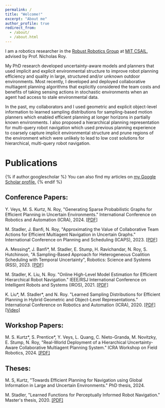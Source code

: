 ```yaml
---
permalink: /
title: "Welcome!"
excerpt: "About me"
author_profile: true
redirect_from: 
  - /about/
  - /about.html
---
```


I am a robotics researcher in the [Robust Robotics Group](https://groups.csail.mit.edu/rrg/) at [MIT CSAIL](https://www.csail.mit.edu/), advised by Prof. Nicholas Roy.

My PhD research developed uncertainty-aware models and planners that used implicit and explicit environmental structure to improve robot planning efficiency and quality in large, structured and/or unknown outdoor environments. Most recently, I developed and deployed collaborative multiagent planning algorithms that explicitly considered the team costs and benefits of taking sensing actions in stochastic environments when an agent had access to stale environmental data.

In the past, my collaborators and I used geometric and explicit object-level information to learned sampling distributions for sampling-based motion planners which enabled efficient planning at longer horizons in partially known environments. I also proposed a hierarchical planning representation for multi-query robot navigation which used previous planning experience to coarsely capture implicit environmental structure and prune regions of the environment which were unlikely to lead to low cost solutions for hierarchical, multi-query robot navigation.

Publications
======
{% if author.googlescholar %}
  You can also find my articles on <u><a href="{{author.googlescholar}}">my Google Scholar profile</a>.</u>
{% endif %}

Conference Papers:
------
Y. Veys, M. S. Kurtz, N. Roy, "Generating Sparse Probabilistic Graphs for Efficient Planning in Uncertain Environments." International Conference on Robotics and Automation (ICRA), 2024. [\[PDF\]](https://groups.csail.mit.edu/rrg/papers/veys_icra_24.pdf)

M. Stadler, J. Banfi, N. Roy, "Approximating the Value of Collaborative Team Actions for Efficient Multiagent Navigation in Uncertain Graphs." International Conference on Planning and Scheduling (ICAPS), 2023. [\[PDF\]](http://mkstadler.github.io/files/stadler_icaps23.pdf)

A. Messing\*, J. Banfi\*, M. Stadler, E. Stump, H. Ravichandar, N. Roy, S. Hutchinson, "A Sampling-Based Approach for Heterogeneous Coalition Scheduling with Temporal Uncertainty", Robotics: Science and Systems (RSS), 2023. [\[PDF\]](http://mkstadler.github.io/files/messing_banfi_rss23.pdf)

M. Stadler, K. Liu, N. Roy. "Online High-Level Model Estimation for Efficient Hierarchical Robot Navigation." IEEE/RSJ International Conference on Intelligent Robots and Systems (IROS), 2021. [\[PDF\]](http://mkstadler.github.io/files/stadler_iros21.pdf)

K. Liu\*, M. Stadler\*, and N. Roy. "Learned Sampling Distributions for Efficient Planning in Hybrid Geometric and Object-Level Representations." International Conference on Robotics and Automation (ICRA), 2020. [\[PDF\]](http://mkstadler.github.io/files/liu_stadler_icra20.pdf) [\[Video\]](https://youtu.be/W2g_qZviRM0)

Workshop Papers:
------
M. S. Kurtz\*, S. Prentice\*, Y. Veys, L. Quang, C. Nieto-Granda, M. Novitzky, E. Stump, N. Roy, "Real-World Deployment of a Hierarchical Uncertainty-Aware Collaborative Multiagent Planning System." ICRA Workshop on Field Robotics, 2024. [\[PDF\]](https://groups.csail.mit.edu/rrg/papers/kurtz_prentice_fricra24.pdf)

Theses:
------
M. S, Kurtz, "Towards Efficient Planning for Navigation using Global Information in Large and Uncertain Environments." PhD thesis, 2024.

M. Stadler, "Learned Functions for Perceptually Informed Robot Navigation." Master's thesis, 2020. [\[PDF\]](http://mkstadler.github.io/files/stadler_masters.pdf)


<!-- My research is focused on enabling robots to navigate efficiently in structured, unknown environments which have large state spaces for planning, either due to their lengthscale or the presence of uncertainty in the environment. I am interested in incorporating environmental structure, like doors, hallways, and exit signs in office buildings, and roads, forests, bodies of water, and bridges in outdoor environments can provide cues which better enable agents to infer high-quality navigation strategies.
 -->

<!-- his is the front page of a website that is powered by the [academicpages template](https://github.com/academicpages/academicpages.github.io) and hosted on GitHub pages. [GitHub pages](https://pages.github.com) is a free service in which websites are built and hosted from code and data stored in a GitHub repository, automatically updating when a new commit is made to the respository. This template was forked from the [Minimal Mistakes Jekyll Theme](https://mmistakes.github.io/minimal-mistakes/) created by Michael Rose, and then extended to support the kinds of content that academics have: publications, talks, teaching, a portfolio, blog posts, and a dynamically-generated CV. You can fork [this repository](https://github.com/academicpages/academicpages.github.io) right now, modify the configuration and markdown files, add your own PDFs and other content, and have your own site for free, with no ads! An older version of this template powers my own personal website at [stuartgeiger.com](http://stuartgeiger.com), which uses [this Github repository](https://github.com/staeiou/staeiou.github.io).

A data-driven personal website
======
Like many other Jekyll-based GitHub Pages templates, academicpages makes you separate the website's content from its form. The content & metadata of your website are in structured markdown files, while various other files constitute the theme, specifying how to transform that content & metadata into HTML pages. You keep these various markdown (.md), YAML (.yml), HTML, and CSS files in a public GitHub repository. Each time you commit and push an update to the repository, the [GitHub pages](https://pages.github.com/) service creates static HTML pages based on these files, which are hosted on GitHub's servers free of charge.

Many of the features of dynamic content management systems (like Wordpress) can be achieved in this fashion, using a fraction of the computational resources and with far less vulnerability to hacking and DDoSing. You can also modify the theme to your heart's content without touching the content of your site. If you get to a point where you've broken something in Jekyll/HTML/CSS beyond repair, your markdown files describing your talks, publications, etc. are safe. You can rollback the changes or even delete the repository and start over -- just be sure to save the markdown files! Finally, you can also write scripts that process the structured data on the site, such as [this one](https://github.com/academicpages/academicpages.github.io/blob/master/talkmap.ipynb) that analyzes metadata in pages about talks to display [a map of every location you've given a talk](https://academicpages.github.io/talkmap.html).

Getting started
======
1. Register a GitHub account if you don't have one and confirm your e-mail (required!)
1. Fork [this repository](https://github.com/academicpages/academicpages.github.io) by clicking the "fork" button in the top right. 
1. Go to the repository's settings (rightmost item in the tabs that start with "Code", should be below "Unwatch"). Rename the repository "[your GitHub username].github.io", which will also be your website's URL.
1. Set site-wide configuration and create content & metadata (see below -- also see [this set of diffs](http://archive.is/3TPas) showing what files were changed to set up [an example site](https://getorg-testacct.github.io) for a user with the username "getorg-testacct")
1. Upload any files (like PDFs, .zip files, etc.) to the files/ directory. They will appear at https://[your GitHub username].github.io/files/example.pdf.  
1. Check status by going to the repository settings, in the "GitHub pages" section

Site-wide configuration
------
The main configuration file for the site is in the base directory in [_config.yml](https://github.com/academicpages/academicpages.github.io/blob/master/_config.yml), which defines the content in the sidebars and other site-wide features. You will need to replace the default variables with ones about yourself and your site's github repository. The configuration file for the top menu is in [_data/navigation.yml](https://github.com/academicpages/academicpages.github.io/blob/master/_data/navigation.yml). For example, if you don't have a portfolio or blog posts, you can remove those items from that navigation.yml file to remove them from the header. 

Create content & metadata
------
For site content, there is one markdown file for each type of content, which are stored in directories like _publications, _talks, _posts, _teaching, or _pages. For example, each talk is a markdown file in the [_talks directory](https://github.com/academicpages/academicpages.github.io/tree/master/_talks). At the top of each markdown file is structured data in YAML about the talk, which the theme will parse to do lots of cool stuff. The same structured data about a talk is used to generate the list of talks on the [Talks page](https://academicpages.github.io/talks), each [individual page](https://academicpages.github.io/talks/2012-03-01-talk-1) for specific talks, the talks section for the [CV page](https://academicpages.github.io/cv), and the [map of places you've given a talk](https://academicpages.github.io/talkmap.html) (if you run this [python file](https://github.com/academicpages/academicpages.github.io/blob/master/talkmap.py) or [Jupyter notebook](https://github.com/academicpages/academicpages.github.io/blob/master/talkmap.ipynb), which creates the HTML for the map based on the contents of the _talks directory).

**Markdown generator**

I have also created [a set of Jupyter notebooks](https://github.com/academicpages/academicpages.github.io/tree/master/markdown_generator
) that converts a CSV containing structured data about talks or presentations into individual markdown files that will be properly formatted for the academicpages template. The sample CSVs in that directory are the ones I used to create my own personal website at stuartgeiger.com. My usual workflow is that I keep a spreadsheet of my publications and talks, then run the code in these notebooks to generate the markdown files, then commit and push them to the GitHub repository.

How to edit your site's GitHub repository
------
Many people use a git client to create files on their local computer and then push them to GitHub's servers. If you are not familiar with git, you can directly edit these configuration and markdown files directly in the github.com interface. Navigate to a file (like [this one](https://github.com/academicpages/academicpages.github.io/blob/master/_talks/2012-03-01-talk-1.md) and click the pencil icon in the top right of the content preview (to the right of the "Raw | Blame | History" buttons). You can delete a file by clicking the trashcan icon to the right of the pencil icon. You can also create new files or upload files by navigating to a directory and clicking the "Create new file" or "Upload files" buttons. 

Example: editing a markdown file for a talk
![Editing a markdown file for a talk](/images/editing-talk.png)

For more info
------
More info about configuring academicpages can be found in [the guide](https://academicpages.github.io/markdown/). The [guides for the Minimal Mistakes theme](https://mmistakes.github.io/minimal-mistakes/docs/configuration/) (which this theme was forked from) might also be helpful.
 -->
